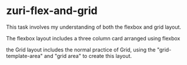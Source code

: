 # zuri-flex-and-grid

This task involves my understanding of both the flexbox and grid layout.

The flexbox layout includes a three column card arranged using flexbox

the Grid layout includes the normal practice of Grid, using the "grid-template-area" and "grid area" to create this layout.
